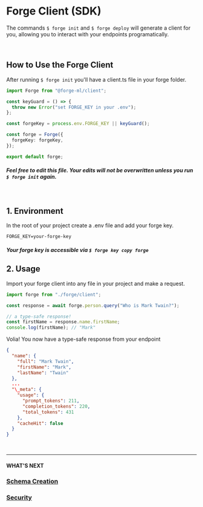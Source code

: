 # Forge Client (SDK)

The commands `$ forge init` and `$ forge deploy` will generate a client for you, allowing you to interact with your endpoints programatically.

<br>

## How to Use the Forge Client

After running `$ forge init` you'll have a client.ts file in your forge folder.

```client.ts
import Forge from "@forge-ml/client";

const keyGuard = () => {
  throw new Error("set FORGE_KEY in your .env");
};

const forgeKey = process.env.FORGE_KEY || keyGuard();

const forge = Forge({
  forgeKey: forgeKey,
});

export default forge;
```

##### Feel free to edit this file. Your edits will not be overwritten unless you run `$ forge init` again.

<br>

## 1. Environment

In the root of your project create a .env file and add your forge key.

```Text .env
FORGE_KEY=your-forge-key
```

##### Your forge key is accessible via `$ forge key copy forge`

## 2. Usage

Import your forge client into any file in your project and make a request.

```<any_file>.ts
import forge from "./forge/client";

const response = await forge.person.query("Who is Mark Twain?");

// a type-safe response!
const firstName = response.name.firstName;
console.log(firstName); // "Mark"
```

Volia! You now have a type-safe response from your endpoint

```JSON
{
  "name": {
    "full": "Mark Twain",
    "firstName": "Mark",
    "lastName": "Twain"
  },
  ...
  "\_meta": {
    "usage": {
      "prompt_tokens": 211,
      "completion_tokens": 220,
      "total_tokens": 431
    },
    "cacheHit": false
  }
}
```

<br>

---

#### WHAT'S NEXT

### [Schema Creation]()

### [Security]()

<br>
